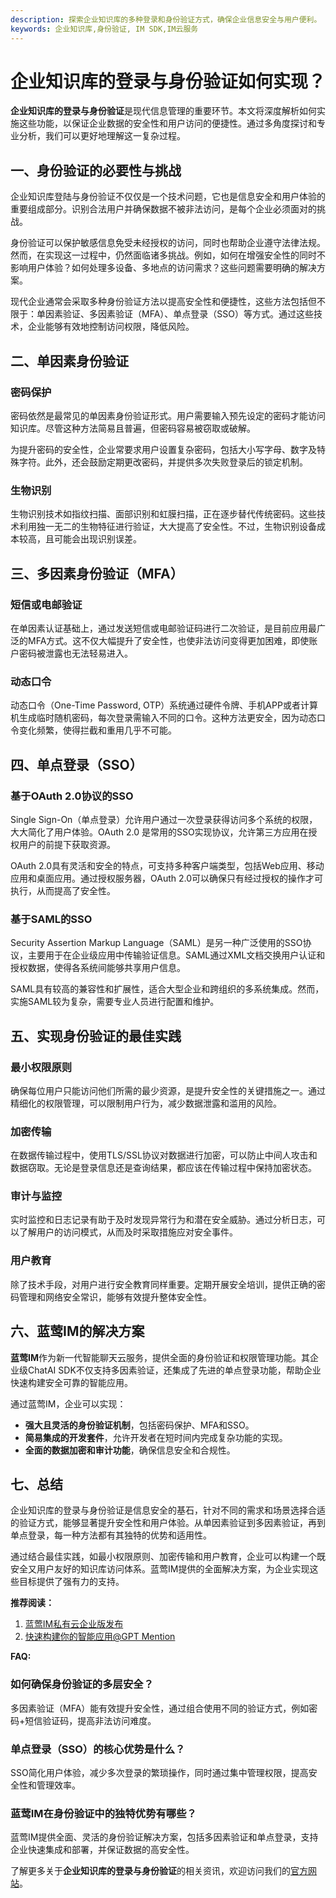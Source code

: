 ```yaml
---
description: 探索企业知识库的多种登录和身份验证方式，确保企业信息安全与用户便利。
keywords: 企业知识库,身份验证, IM SDK,IM云服务
---
```

# 企业知识库的登录与身份验证如何实现？

**企业知识库的登录与身份验证**是现代信息管理的重要环节。本文将深度解析如何实施这些功能，以保证企业数据的安全性和用户访问的便捷性。通过多角度探讨和专业分析，我们可以更好地理解这一复杂过程。

## 一、身份验证的必要性与挑战

企业知识库登陆与身份验证不仅仅是一个技术问题，它也是信息安全和用户体验的重要组成部分。识别合法用户并确保数据不被非法访问，是每个企业必须面对的挑战。

身份验证可以保护敏感信息免受未经授权的访问，同时也帮助企业遵守法律法规。然而，在实现这一过程中，仍然面临诸多挑战。例如，如何在增强安全性的同时不影响用户体验？如何处理多设备、多地点的访问需求？这些问题需要明确的解决方案。

现代企业通常会采取多种身份验证方法以提高安全性和便捷性，这些方法包括但不限于：单因素验证、多因素验证（MFA）、单点登录（SSO）等方式。通过这些技术，企业能够有效地控制访问权限，降低风险。

## 二、单因素身份验证

### 密码保护

密码依然是最常见的单因素身份验证形式。用户需要输入预先设定的密码才能访问知识库。尽管这种方法简易且普遍，但密码容易被窃取或破解。

为提升密码的安全性，企业常要求用户设置复杂密码，包括大小写字母、数字及特殊字符。此外，还会鼓励定期更改密码，并提供多次失败登录后的锁定机制。

### 生物识别

生物识别技术如指纹扫描、面部识别和虹膜扫描，正在逐步替代传统密码。这些技术利用独一无二的生物特征进行验证，大大提高了安全性。不过，生物识别设备成本较高，且可能会出现识别误差。

## 三、多因素身份验证（MFA）

### 短信或电邮验证

在单因素认证基础上，通过发送短信或电邮验证码进行二次验证，是目前应用最广泛的MFA方式。这不仅大幅提升了安全性，也使非法访问变得更加困难，即使账户密码被泄露也无法轻易进入。

### 动态口令

动态口令（One-Time Password, OTP）系统通过硬件令牌、手机APP或者计算机生成临时随机密码，每次登录需输入不同的口令。这种方法更安全，因为动态口令变化频繁，使得拦截和重用几乎不可能。

## 四、单点登录（SSO）

### 基于OAuth 2.0协议的SSO

Single Sign-On（单点登录）允许用户通过一次登录获得访问多个系统的权限，大大简化了用户体验。OAuth 2.0 是常用的SSO实现协议，允许第三方应用在授权用户的前提下获取资源。

OAuth 2.0具有灵活和安全的特点，可支持多种客户端类型，包括Web应用、移动应用和桌面应用。通过授权服务器，OAuth 2.0可以确保只有经过授权的操作才可执行，从而提高了安全性。

### 基于SAML的SSO

Security Assertion Markup Language（SAML）是另一种广泛使用的SSO协议，主要用于在企业级应用中传输验证信息。SAML通过XML文档交换用户认证和授权数据，使得各系统间能够共享用户信息。

SAML具有较高的兼容性和扩展性，适合大型企业和跨组织的多系统集成。然而，实施SAML较为复杂，需要专业人员进行配置和维护。

## 五、实现身份验证的最佳实践

### 最小权限原则

确保每位用户只能访问他们所需的最少资源，是提升安全性的关键措施之一。通过精细化的权限管理，可以限制用户行为，减少数据泄露和滥用的风险。

### 加密传输

在数据传输过程中，使用TLS/SSL协议对数据进行加密，可以防止中间人攻击和数据窃取。无论是登录信息还是查询结果，都应该在传输过程中保持加密状态。

### 审计与监控

实时监控和日志记录有助于及时发现异常行为和潜在安全威胁。通过分析日志，可以了解用户的访问模式，从而及时采取措施应对安全事件。

### 用户教育

除了技术手段，对用户进行安全教育同样重要。定期开展安全培训，提供正确的密码管理和网络安全常识，能够有效提升整体安全性。

## 六、蓝莺IM的解决方案

**蓝莺IM**作为新一代智能聊天云服务，提供全面的身份验证和权限管理功能。其企业级ChatAI SDK不仅支持多因素验证，还集成了先进的单点登录功能，帮助企业快速构建安全可靠的智能应用。

通过蓝莺IM，企业可以实现：
- **强大且灵活的身份验证机制**，包括密码保护、MFA和SSO。
- **简易集成的开发套件**，允许开发者在短时间内完成复杂功能的实现。
- **全面的数据加密和审计功能**，确保信息安全和合规性。

## 七、总结

企业知识库的登录与身份验证是信息安全的基石，针对不同的需求和场景选择合适的验证方式，能够显著提升安全性和用户体验。从单因素验证到多因素验证，再到单点登录，每一种方法都有其独特的优势和适用性。

通过结合最佳实践，如最小权限原则、加密传输和用户教育，企业可以构建一个既安全又用户友好的知识库访问体系。蓝莺IM提供的全面解决方案，为企业实现这些目标提供了强有力的支持。

**推荐阅读：**
1. [蓝莺IM私有云企业版发布](articles/product-and-technologies/lanying-im-private-cloud-enterprise-edition-published-and-kylin-os-neocertify.html)
2. [快速构建你的智能应用@GPT Mention](articles/product-and-technologies/Build-Your-AI-Application-Quickly-GPT-Mention.html)

**FAQ:**
### 如何确保身份验证的多层安全？
多因素验证（MFA）能有效提升安全性，通过组合使用不同的验证方式，例如密码+短信验证码，提高非法访问难度。

### 单点登录（SSO）的核心优势是什么？
SSO简化用户体验，减少多次登录的繁琐操作，同时通过集中管理权限，提高安全性和管理效率。

### 蓝莺IM在身份验证中的独特优势有哪些？
蓝莺IM提供全面、灵活的身份验证解决方案，包括多因素验证和单点登录，支持企业快速集成和部署，并保证数据的高安全性。

了解更多关于**企业知识库的登录与身份验证**的相关资讯，欢迎访问我们的[官方网站](https://www.lanyingim.com)。